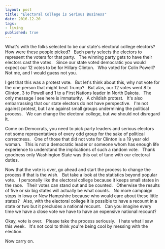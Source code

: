```yaml
--- 
layout: post 
title: "Electoral College is Serious Business" 
date: 2016-12-20 
tags:  
- living 
published: true 
--- 
```

What's with the folks selected to be our state's electoral college electors? &nbsp; How were these people picked? &nbsp; Each party selects the electors to represent the voters for that party. &nbsp; The winning party gets to have their electors cast the votes. &nbsp; Since our state voted democratic you would expect our 12 votes to be for Hillary Clinton. &nbsp; Who voted for Colin Powell?  &nbsp; Not me, and I would guess not you. 
 
I get that this was a protest vote.  &nbsp; But let's think about this, why not vote for the one person that might beat Trump? &nbsp; But alas, our 12 votes went 8 to Clinton, 3 to Powell and 1 to a First Nations leader in North Dakota. &nbsp; The only message I see here is immaturity. &nbsp; A childish protest. &nbsp; It's also embarrassing that our state electors do not have perspective. &nbsp; I'm not against protest, but I am against small groups undermining the political process. &nbsp; We can change the electoral college, but we should not disregard it. 

Come on Democrats, you need to pick party leaders and serious electors not some representatives of every odd group for the sake of political correctness. &nbsp; One of those that did not vote for Clinton is a 19 year old woman. &nbsp; This is not a democratic leader or someone whom has enough life experience to understand the implications of such a random vote. &nbsp; Thank goodness only Washington State was this out of tune with our electoral duties. 

Now that the vote is over, go ahead and start the process to change the process if that is the wish. &nbsp; But take a look at the statistics beyond popular vote. &nbsp; I personally like the electoral college because it keeps small states in the race. &nbsp; Their votes can stand out and be counted. &nbsp; Otherwise the results of five or six big states will actually be what counts. &nbsp; No more campaign stops in Iowa or New Hampshire because who would care about these little states? &nbsp; Also, with the electoral college it is possible to have a recount in a state or two but it precludes a national recount. &nbsp; Can you imagine every time we have a close vote we have to have an expensive national recount?   
 
Okay, vote is over. &nbsp; Please take the process seriously. &nbsp; I hate what I saw this week. &nbsp; It's not cool to think you're being cool by messing with the election. 
 
Now carry on.
